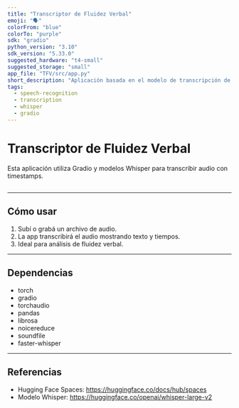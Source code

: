 ```yaml
---
title: "Transcriptor de Fluidez Verbal"
emoji: "🗣️"
colorFrom: "blue"
colorTo: "purple"
sdk: "gradio"
python_version: "3.10"
sdk_version: "5.33.0"
suggested_hardware: "t4-small"
suggested_storage: "small"
app_file: "TFV/src/app.py"
short_description: "Aplicación basada en el modelo de transcripción de audio de Whisper adaptada para uso en el analisis de audio"
tags:
  - speech-recognition
  - transcription
  - whisper
  - gradio
---
```

#
# Transcriptor de Fluidez Verbal

Esta aplicación utiliza Gradio y modelos Whisper para transcribir audio con timestamps.
##
---

## Cómo usar

1. Subí o grabá un archivo de audio.
2. La app transcribirá el audio mostrando texto y tiempos.
3. Ideal para análisis de fluidez verbal.

---

## Dependencias

- torch
- gradio
- torchaudio
- pandas
- librosa
- noicereduce
- soundfile
- faster-whisper


---

## Referencias

- Hugging Face Spaces: https://huggingface.co/docs/hub/spaces
- Modelo Whisper: https://huggingface.co/openai/whisper-large-v2
